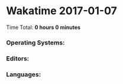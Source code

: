 # Wakatime 2017-01-07

Time Total: **0 hours 0 minutes**

### Operating Systems:

### Editors:

### Languages:

